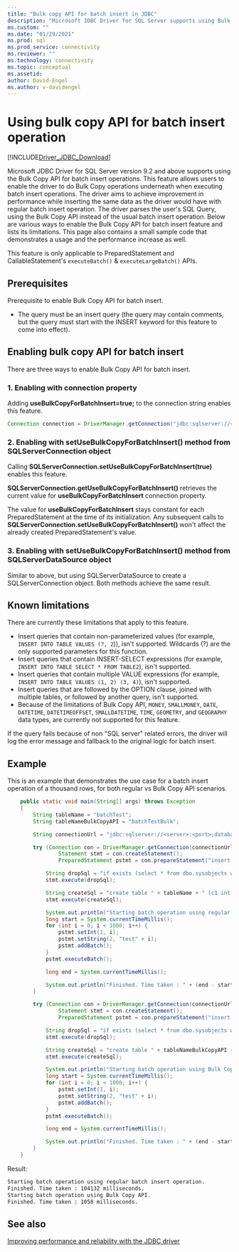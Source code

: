 ```yaml
---
title: "Bulk copy API for batch insert in JDBC"
description: "Microsoft JDBC Driver for SQL Server supports using Bulk Copy for batch inserts for faster loading of data into the database."
ms.custom: ""
ms.date: "01/29/2021"
ms.prod: sql
ms.prod_service: connectivity
ms.reviewer: ""
ms.technology: connectivity
ms.topic: conceptual
ms.assetid: 
author: David-Engel
ms.author: v-davidengel
---
```


# Using bulk copy API for batch insert operation

[!INCLUDE[Driver_JDBC_Download](../../includes/driver_jdbc_download.md)]

Microsoft JDBC Driver for SQL Server version 9.2 and above supports using the Bulk Copy API for batch insert operations. This feature allows users to enable the driver to do Bulk Copy operations underneath when executing batch insert operations. The driver aims to achieve improvement in performance while inserting the same data as the driver would have with regular batch insert operation. The driver parses the user's SQL Query, using the Bulk Copy API instead of the usual batch insert operation. Below are various ways to enable the Bulk Copy API for batch insert feature and lists its limitations. This page also contains a small sample code that demonstrates a usage and the performance increase as well.

This feature is only applicable to PreparedStatement and CallableStatement's `executeBatch()` & `executeLargeBatch()` APIs.

## Prerequisites

Prerequisite to enable Bulk Copy API for batch insert.

* The query must be an insert query (the query may contain comments, but the query must start with the INSERT keyword for this feature to come into effect).

## Enabling bulk copy API for batch insert

There are three ways to enable Bulk Copy API for batch insert.

### 1. Enabling with connection property

Adding **useBulkCopyForBatchInsert=true;** to the connection string enables this feature.

```java
Connection connection = DriverManager.getConnection("jdbc:sqlserver://<server>:<port>;userName=<user>;password=<password>;database=<database>;useBulkCopyForBatchInsert=true;");
```

### 2. Enabling with setUseBulkCopyForBatchInsert() method from SQLServerConnection object

Calling **SQLServerConnection.setUseBulkCopyForBatchInsert(true)** enables this feature.

**SQLServerConnection.getUseBulkCopyForBatchInsert()** retrieves the current value for **useBulkCopyForBatchInsert** connection property.

The value for **useBulkCopyForBatchInsert** stays constant for each PreparedStatement at the time of its initialization. Any subsequent calls to **SQLServerConnection.setUseBulkCopyForBatchInsert()** won't affect the already created PreparedStatement's value.

### 3. Enabling with setUseBulkCopyForBatchInsert() method from SQLServerDataSource object

Similar to above, but using SQLServerDataSource to create a SQLServerConnection object. Both methods achieve the same result.

## Known limitations

There are currently these limitations that apply to this feature.

* Insert queries that contain non-parameterized values (for example, `INSERT INTO TABLE VALUES (?, 2`)), isn't supported. Wildcards (?) are the only supported parameters for this function.
* Insert queries that contain INSERT-SELECT expressions (for example, `INSERT INTO TABLE SELECT * FROM TABLE2`), isn't supported.
* Insert queries that contain multiple VALUE expressions (for example, `INSERT INTO TABLE VALUES (1, 2) (3, 4)`), isn't supported.
* Insert queries that are followed by the OPTION clause, joined with multiple tables, or followed by another query, isn't supported.
* Because of the limitations of Bulk Copy API, `MONEY`, `SMALLMONEY`, `DATE`, `DATETIME`, `DATETIMEOFFSET`, `SMALLDATETIME`, `TIME`, `GEOMETRY`, and `GEOGRAPHY` data types, are currently not supported for this feature.

If the query fails because of non "SQL server" related errors, the driver will log the error message and fallback to the original logic for batch insert.

## Example

This is an example that demonstrates the use case for a batch insert operation of a thousand rows, for both regular vs Bulk Copy API scenarios.

```java
    public static void main(String[] args) throws Exception
    {
        String tableName = "batchTest";
        String tableNameBulkCopyAPI = "batchTestBulk";

        String connectionUrl = "jdbc:sqlserver://<server>:<port>;databaseName=<database>;user=<user>;password=<password>";

        try (Connection con = DriverManager.getConnection(connectionUrl);
                Statement stmt = con.createStatement();
                PreparedStatement pstmt = con.prepareStatement("insert into " + tableName + " values (?, ?)");) {

            String dropSql = "if exists (select * from dbo.sysobjects where id = object_id(N'[dbo].[" + tableName + "]') and OBJECTPROPERTY(id, N'IsUserTable') = 1) DROP TABLE [" + tableName + "]";
            stmt.execute(dropSql);

            String createSql = "create table " + tableName + " (c1 int, c2 varchar(20))";
            stmt.execute(createSql);

            System.out.println("Starting batch operation using regular batch insert operation.");
            long start = System.currentTimeMillis();
            for (int i = 0; i < 1000; i++) {
                pstmt.setInt(1, i);
                pstmt.setString(2, "test" + i);
                pstmt.addBatch();
            }
            pstmt.executeBatch();

            long end = System.currentTimeMillis();

            System.out.println("Finished. Time taken : " + (end - start) + " milliseconds.");
        }

        try (Connection con = DriverManager.getConnection(connectionUrl + ";useBulkCopyForBatchInsert=true");
                Statement stmt = con.createStatement();
                PreparedStatement pstmt = con.prepareStatement("insert into " + tableNameBulkCopyAPI + " values (?, ?)");) {

            String dropSql = "if exists (select * from dbo.sysobjects where id = object_id(N'[dbo].[" + tableNameBulkCopyAPI + "]') and OBJECTPROPERTY(id, N'IsUserTable') = 1) DROP TABLE [" + tableNameBulkCopyAPI + "]";
            stmt.execute(dropSql);

            String createSql = "create table " + tableNameBulkCopyAPI + " (c1 int, c2 varchar(20))";
            stmt.execute(createSql);

            System.out.println("Starting batch operation using Bulk Copy API.");
            long start = System.currentTimeMillis();
            for (int i = 0; i < 1000; i++) {
                pstmt.setInt(1, i);
                pstmt.setString(2, "test" + i);
                pstmt.addBatch();
            }
            pstmt.executeBatch();

            long end = System.currentTimeMillis();

            System.out.println("Finished. Time taken : " + (end - start) + " milliseconds.");
        }
    }
```

Result:

```bash
Starting batch operation using regular batch insert operation.
Finished. Time taken : 104132 milliseconds.
Starting batch operation using Bulk Copy API.
Finished. Time taken : 1058 milliseconds.
```

## See also

[Improving performance and reliability with the JDBC driver](improving-performance-and-reliability-with-the-jdbc-driver.md)
